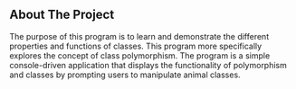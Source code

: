 ## About The Project

The purpose of this program is to learn and demonstrate the different properties and functions of classes. This program more specifically explores the concept of class polymorphism. The program is a simple console-driven application that displays the functionality of polymorphism and classes by prompting users to manipulate animal classes.
